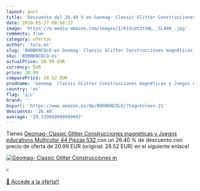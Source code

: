 ```yaml
---
layout: post
title: 'Descuento del 26.40 % en Geomag- Classic Glitter Construcciones m'
date: 2020-05-27 08:50:27
image: 'https://m.media-amazon.com/images/I/61ScUV3tSWL._SL400_.jpg'
comments: true
category: ofertas
author: 'tole.es'
slug: 'B00BKNCOLO-es Geomag- Classic Glitter Construcciones magnéticas y Juegos...'
sku: 'B00BKNCOLO-es'
actualPrice: 20.99 EUR
currency: EUR
price: 20.99
comparePrice: 28.52 EUR
prodname: 'Geomag- Classic Glitter Construcciones magnéticas y Juegos educativos  Multicolor  44 Piezas  532 '
country: 'es'
flag: '🇪🇸'
brand: ''
buyurl: 'https://www.amazon.es/dp/B00BKNCOLO/?tag=tolees-21'
descuento: '26.40'
average: '20.729999999999997'
---
```


Tienes [Geomag- Classic Glitter Construcciones magnéticas y Juegos educativos  Multicolor  44 Piezas  532 ](https://www.amazon.es/dp/B00BKNCOLO/?tag=tolees-21) con un 26.40 % de descuento con precio de oferta de 20.99 EUR (original: 28.52 EUR) en el siguiente enlace!

[![Geomag- Classic Glitter Construcciones m](https://m.media-amazon.com/images/I/61ScUV3tSWL._SL400_.jpg)](https://www.amazon.es/dp/B00BKNCOLO/?tag=tolees-21)

ℹ️:


[🛒 Accede a la oferta!!](https://www.amazon.es/dp/B00BKNCOLO/?tag=tolees-21)
